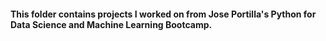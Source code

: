 #### This folder contains projects I worked on from Jose Portilla's Python for Data Science and Machine Learning Bootcamp.

